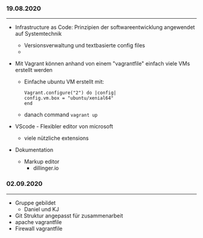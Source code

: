 ### 19.08.2020
***
* Infrastructure as Code: Prinzipien der softwareentwicklung angewendet auf Systemtechnik
  * Versionsverwaltung und textbasierte config files
  * 
* Mit Vagrant können anhand von einem "vagrantfile" einfach viele VMs erstellt werden
  * Einfache ubuntu VM erstellt mit:
    ```
    Vagrant.configure("2") do |config|
    config.vm.box = "ubuntu/xenial64"
    end
    ```
  * danach command ```vagrant up``` 


* VScode - Flexibler editor von microsoft
  * viele nützliche extensions


* Dokumentation
  * Markup editor 
    * dillinger.io

### 02.09.2020
***
* Gruppe gebildet
  * Daniel und KJ
* Git Struktur angepasst für zusammenarbeit
* apache vagrantfile
* Firewall vagrantfile